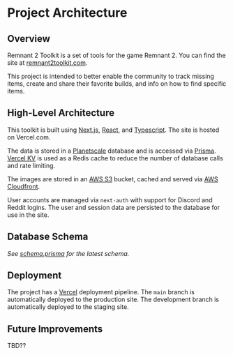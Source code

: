 # Project Architecture

## Overview

Remnant 2 Toolkit is a set of tools for the game Remnant 2. You can find the site at [remnant2toolkit.com](https://remnant2toolkit.com).

This project is intended to better enable the community to track missing items, create and share their favorite builds, and info on how to find specific items.

## High-Level Architecture

This toolkit is built using [Next.js](https://nextjs.org), [React](https://react.dev), and [Typescript](https://typescriptlang.org). The site is hosted on Vercel.com.

The data is stored in a [Planetscale](https://planetscale.com) database and is accessed via [Prisma](https://prisma.io). [Vercel KV](https://vercel.com/storage/kv) is used as a
Redis cache to reduce the number of database calls and rate limiting.

The images are stored in an [AWS S3](https://aws.amazon.com/s3/) bucket, cached and served via [AWS Cloudfront](https://aws.amazon.com/cloudfront/).

User accounts are managed via `next-auth` with support for Discord and Reddit logins. The user and session data are persisted to the database for use in the site.

## Database Schema

_See [schema.prisma](./prisma/schema.prisma) for the latest schema._

## Deployment

The project has a [Vercel](https://vercel.com) deployment pipeline. The `main` branch is automatically deployed to the production site. The development branch is automatically deployed to the staging site.

## Future Improvements

TBD??
